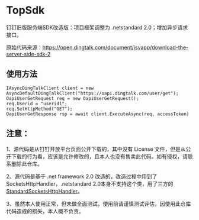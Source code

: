# TopSdk
钉钉旧版服务端SDK改造版：项目框架调整为 .netstandard 2.0；增加异步请求接口。

原始代码来源：https://open.dingtalk.com/document/isvapp/download-the-server-side-sdk-2

## 使用方法

```
IAsyncDingTalkClient client = new AsyncDefaultDingTalkClient("https://oapi.dingtalk.com/user/get");
OapiUserGetRequest req = new OapiUserGetRequest();
req.Userid = "userid1";
req.SetHttpMethod("GET");
OapiUserGetResponse rsp = await client.ExecuteAsync(req, accessToken)
```

## 注意：

1、源代码是从钉钉开放平台页面公开下载的，其中没有 License 文件，但是从公开下载的行为看，应该是允许修改的，且本人也没有售卖此代码。如有侵权，请联系删除此仓库。

2、源代码是基于 .net framework 2.0 改造的，改造过程中用到了 SocketsHttpHandler，.netstandard 2.0本身不支持这个类，用了三方的 [StandardSocketsHttpHandler](https://github.com/TalAloni/StandardSocketsHttpHandler)。

3、虽然本人使用正常，但未做全面测试，使用前请谨慎测试评估，因使用此仓库代码造成的损失，本人概不负责。


